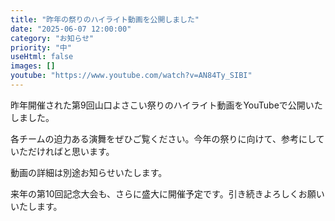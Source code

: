 ```yaml
---
title: "昨年の祭りのハイライト動画を公開しました"
date: "2025-06-07 12:00:00"
category: "お知らせ"
priority: "中"
useHtml: false
images: []
youtube: "https://www.youtube.com/watch?v=AN84Ty_SIBI"
---
```


昨年開催された第9回山口よさこい祭りのハイライト動画をYouTubeで公開いたしました。

各チームの迫力ある演舞をぜひご覧ください。今年の祭りに向けて、参考にしていただければと思います。

動画の詳細は別途お知らせいたします。

来年の第10回記念大会も、さらに盛大に開催予定です。引き続きよろしくお願いいたします。 